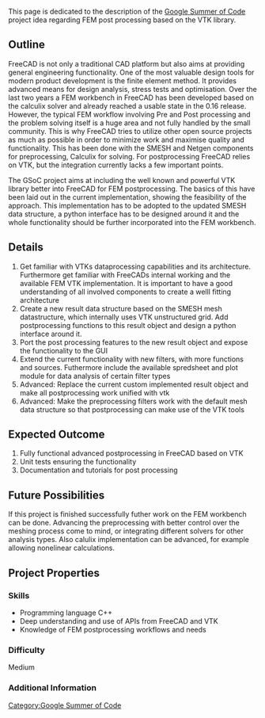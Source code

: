 This page is dedicated to the description of the [Google Summer of Code](Google_Summer_of_Code.md) project idea regarding FEM post processing based on the VTK library.

## Outline

FreeCAD is not only a traditional CAD platform but also aims at providing general engineering functionality. One of the most valuable design tools for modern product development is the finite element method. It provides advanced means for design analysis, stress tests and optimisation. Over the last two years a FEM workbench in FreeCAD has been developed based on the calculix solver and already reached a usable state in the 0.16 release. However, the typical FEM workflow involving Pre and Post processing and the problem solving itself is a huge area and not fully handled by the small community. This is why FreeCAD tries to utilize other open source projects as much as possible in order to minimize work and maximise quality and functionality. This has been done with the SMESH and Netgen components for preprocessing, Calculix for solving. For postprocessing FreeCAD relies on VTK, but the integration currently lacks a few important points.

The GSoC project aims at including the well known and powerful VTK library better into FreeCAD for FEM postprocessing. The basics of this have been laid out in the current implementation, showing the feasibility of the approach. This implementation has to be adopted to the updated SMESH data structure, a python interface has to be designed around it and the whole functionality should be further incorporated into the FEM workbench.

## Details

1.  Get familiar with VTKs dataprocessing capabilities and its architecture. Furthermore get familiar with FreeCADs internal working and the available FEM VTK implementation. It is important to have a good understanding of all involved components to create a welll fitting architecture
2.  Create a new result data structure based on the SMESH mesh datastructure, which internally uses VTK unstructured grid. Add postprocessing functions to this result object and design a python interface around it.
3.  Port the post processing features to the new result object and expose the functionality to the GUI
4.  Extend the current functionality with new filters, with more functions and sources. Futhermore include the available spredsheet and plot module for data analysis of certain filter types
5.  Advanced: Replace the current custom implemented result object and make all postprocessing work unified with vtk
6.  Advanced: Make the preprocessing filters work with the default mesh data structure so that postprocessing can make use of the VTK tools

## Expected Outcome 

1.  Fully functional advanced postprocessing in FreeCAD based on VTK
2.  Unit tests ensuring the functionality
3.  Documentation and tutorials for post processing

## Future Possibilities 

If this project is finished successfully futher work on the FEM workbench can be done. Advancing the preprocessing with better control over the meshing process come to mind, or integrating different solvers for other analysis types. Also calulix implementation can be advanced, for example allowing nonelinear calculations.

## Project Properties 

### Skills

-   Programming language C++
-   Deep understanding and use of APIs from FreeCAD and VTK
-   Knowledge of FEM postprocessing workflows and needs

### Difficulty

Medium

### Additional Information 

[Category:Google Summer of Code](Category:Google_Summer_of_Code.md)
